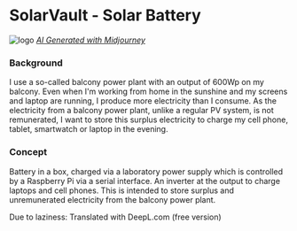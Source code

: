 # SolarVault - Solar Battery

![logo](https://github.com/carforge/solarvault/assets/29213494/9ef1d83a-3947-496c-854d-47b59f99cea7|width=50)
*[AI Generated with Midjourney](https://www.midjourney.com)*

### Background
I use a so-called balcony power plant with an output of 600Wp on my balcony. Even when I'm working from home in the sunshine and my screens and laptop are running, I produce more electricity than I consume. As the electricity from a balcony power plant, unlike a regular PV system, is not remunerated, I want to store this surplus electricity to charge my cell phone, tablet, smartwatch or laptop in the evening.

### Concept
Battery in a box, charged via a laboratory power supply which is controlled by a Raspberry Pi via a serial interface. An inverter at the output to charge laptops and cell phones. This is intended to store surplus and unremunerated electricity from the balcony power plant.

Due to laziness: Translated with DeepL.com (free version)
